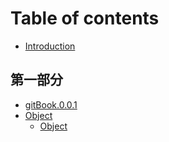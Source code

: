 # Table of contents

* [Introduction](README.md)

## 第一部分

* [gitBook.0.0.1](di-yi-bu-fen/readme.md)
* [Object](di-yi-bu-fen/object/README.md)
  * [Object](di-yi-bu-fen/object/object.md)


